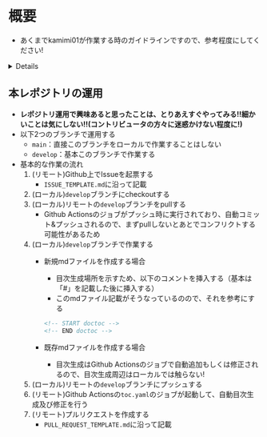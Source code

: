 # 概要

* あくまでkamimi01が作業する時のガイドラインですので、参考程度にしてください!

<!-- START doctoc generated TOC please keep comment here to allow auto update -->
<!-- DON'T EDIT THIS SECTION, INSTEAD RE-RUN doctoc TO UPDATE -->
<details>
<summary>Details</summary>

- [本レポジトリの運用](#%E6%9C%AC%E3%83%AC%E3%83%9D%E3%82%B8%E3%83%88%E3%83%AA%E3%81%AE%E9%81%8B%E7%94%A8)

</details>
<!-- END doctoc generated TOC please keep comment here to allow auto update -->

## 本レポジトリの運用

* **レポジトリ運用で興味あると思ったことは、とりあえすぐやってみる!!細かいことは気にしない!!(コントリビュータの方々に迷惑かけない程度に!)**
* 以下2つのブランチで運用する
  * `main`：直接このブランチをローカルで作業することはしない
  * `develop`：基本このブランチで作業する
* 基本的な作業の流れ
  1. (リモート)Github上でIssueを起票する
     * `ISSUE_TEMPLATE.md`に沿って記載
  2. (ローカル)`develop`ブランチにcheckoutする
  3. (ローカル)リモートの`develop`ブランチをpullする
     * Github Actionsのジョブがプッシュ時に実行されており、自動コミット&プッシュされるので、まずpullしないとあとでコンフリクトする可能性があるため
  4. (ローカル)`develop`ブランチで作業する
     * 新規mdファイルを作成する場合
       * 目次生成場所を示すため、以下のコメントを挿入する（基本は「#」を記載した後に挿入する）
       * このmdファイル記載がそうなっているのので、それを参考にする

        ```html
        <!-- START doctoc -->
        <!-- END doctoc -->
        ```

     * 既存mdファイルを作成する場合
       * 目次生成はGithub Actionsのジョブで自動追加もしくは修正されるので、目次生成周辺はローカルでは触らない!
  5. (ローカル)リモートの`develop`ブランチにプッシュする
  6. (リモート)Github Actionsの`toc.yaml`のジョブが起動して、自動目次生成及び修正を行う
  7. (リモート)プルリクエストを作成する
     * `PULL_REQUEST_TEMPLATE.md`に沿って記載